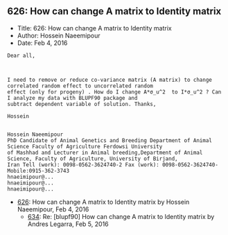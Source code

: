 ## 626: How can change A matrix to Identity matrix

- Title: 626: How can change A matrix to Identity matrix
- Author: Hossein Naeemipour
- Date: Feb 4, 2016

```
Dear all,

  

I need to remove or reduce co-variance matrix (A matrix) to change correlated random effect to uncorrelated random
effect (only for progeny) . How do I change A*σ_u^2  to I*σ_u^2 ? Can I analyze my data with BLUPF90 package and
subtract dependent variable of solution. Thanks,

Hossein


Hossein Naeemipour
PhD Candidate of Animal Genetics and Breeding Department of Animal Science Faculty of Agriculture Ferdowsi University
of Mashhad and Lecturer in Animal breeding,Department of Animal Science, Faculty of Agriculture, University of Birjand,
Iran Tell (work): 0098-0562-3624740-2 Fax (work): 0098-0562-3624740-Mobile:0915-362-3743
hnaeimipour@...
hnaeimipour@...
hnaeimipour@...
```

- [626](0626.md): How can change A matrix to Identity matrix by Hossein Naeemipour, Feb 4, 2016
    - [634](0634.md): Re: [blupf90] How can change A matrix to Identity matrix by Andres Legarra, Feb 5, 2016
